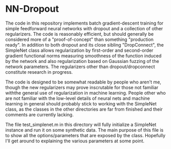 NN-Dropout
==========

The code in this repository implements batch gradient-descent training for simple feedforward neural networks with dropout and a collection of other regularizers. The code is reasonably efficient, but should generally be considered more of a "proof-of-concept" than something "production ready". In addition to both dropout and its close sibling "DropConnect", the SimpleNet class allows regularization by first-order and second-order gradient functional norms measuring smoothness of the function induced by the network and also regularization based on Gaussian fuzzing of the network parameters. The regularizers other than dropout/dropconnect constitute research in progress.

The code is designed to be somewhat readable by people who aren't me, though the new regularizers may prove inscrutable for those not familiar withthe general use of regularization in machine learning. People other who are not familiar with the low-level details of neural nets and machine learning in general should probably stick to working with the SimpleNet class, as the classes in the other directories are far from finished and their comments are currently lacking.

The file test_simplenet.m in this directory will fully initialize a SimpleNet instance and run it on some synthetic data. The main purpose of this file is to show all the options/parameters that are exposed by the class. Hopefully I'll get around to explaining the various parameters at some point.

